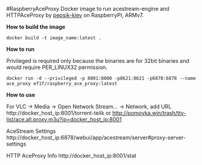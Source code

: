 #RaspberryAceProxy
Docker image to run acestream-engine and HTTPAceProxy by [pepsik-kiev](https://github.com/pepsik-kiev/HTTPAceProxy) on RaspberryPI, ARMv7.

**How to build the image**
```
docker build -t image_name:latest .
```

**How to run**

Privileged is required only because the binaries are for 32bit binaries and would require PER_LINUX32 permission.
```
docker run -d --privileged -p 8001:8000 -p8621:8621 -p6878:6878 --name ace_proxy ef1f/raspberry_ace_proxy:latest
```
**How to use**

For VLC -> Media -> Open Network Stream... -> Network, add URL http://docker_host_ip:8001/torrent-telik or http://pomoyka.win/trash/ttv-list/ace.all.proxy.m3u?ip=docker_host_ip:8001

AceStream Settings http://docker_host_ip:6878/webui/app/acestream/server#proxy-server-settings

HTTP AceProxy Info http://docker_host_ip:8001/stat
